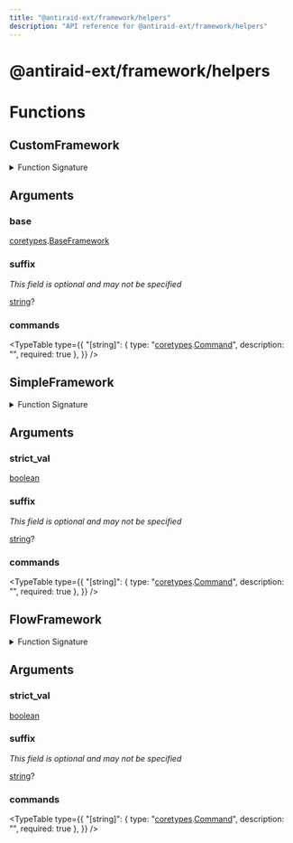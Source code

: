 ```yaml
---
title: "@antiraid-ext/framework/helpers"
description: "API reference for @antiraid-ext/framework/helpers"
---
```


<div id="@antiraid-ext/framework/helpers"></div>

# @antiraid-ext/framework/helpers

<div id="Functions"></div>

# Functions

<div id="CustomFramework"></div>

## CustomFramework

<details>
<summary>Function Signature</summary>

```luau
function CustomFramework(base: coretypes.BaseFramework, suffix: string?, commands: {
		[string]: coretypes.Command
	}) end
```

</details>

<div id="Arguments"></div>

## Arguments

<div id="base"></div>

### base

[coretypes](#module.coretypes).[BaseFramework](#BaseFramework)



<div id="suffix"></div>

### suffix

*This field is optional and may not be specified*

[string](#string)?

<div id="commands"></div>

### commands

<TypeTable
	type={{
		"[string]": {
			type: "[coretypes](#module.coretypes).[Command](#Command)",
			description: "",
			required: true
		},
	}}
/>
<div id="SimpleFramework"></div>

## SimpleFramework

<details>
<summary>Function Signature</summary>

```luau
function SimpleFramework(strict_val: boolean, suffix: string?, commands: {
		[string]: coretypes.Command
	}) end
```

</details>

<div id="Arguments"></div>

## Arguments

<div id="strict_val"></div>

### strict_val

[boolean](#boolean)

<div id="suffix"></div>

### suffix

*This field is optional and may not be specified*

[string](#string)?

<div id="commands"></div>

### commands

<TypeTable
	type={{
		"[string]": {
			type: "[coretypes](#module.coretypes).[Command](#Command)",
			description: "",
			required: true
		},
	}}
/>
<div id="FlowFramework"></div>

## FlowFramework

<details>
<summary>Function Signature</summary>

```luau
function FlowFramework(strict_val: boolean, suffix: string?, commands: {
		[string]: coretypes.Command
	}) end
```

</details>

<div id="Arguments"></div>

## Arguments

<div id="strict_val"></div>

### strict_val

[boolean](#boolean)

<div id="suffix"></div>

### suffix

*This field is optional and may not be specified*

[string](#string)?

<div id="commands"></div>

### commands

<TypeTable
	type={{
		"[string]": {
			type: "[coretypes](#module.coretypes).[Command](#Command)",
			description: "",
			required: true
		},
	}}
/>
